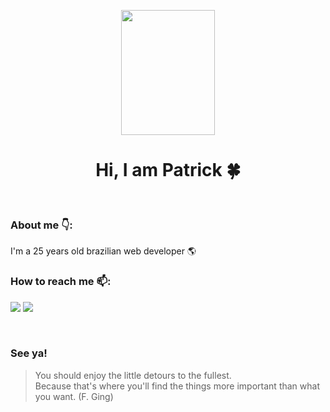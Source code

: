 <p align="center">
  <img width="150" height="200" src="https://yt3.googleusercontent.com/POxACNIthehBSqwKUlfoLKUyw3WOf6Xjoip3bWkUS8-AwakbE5cTafOBlnuLk6JggaZRjTGxOw=s160-c-k-c0x00ffffff-no-rj">
</p>

<div align="center">
 
  # Hi, I am Patrick 🍀
  
</div>
<br>

### About me 👇:
  I'm a 25 years old brazilian web developer 🌎<br/>

### How to reach me 📫:
  [<img src="https://img.shields.io/badge/linkedin-%230077B5.svg?&style=for-the-badge&logo=linkedin&logoColor=white"/>](https://linkedin.com/in/patrick-pontes
)
  [<img src="https://img.shields.io/badge/Codepen-000000?&style=for-the-badge&logo=codepen&logoColor=white"/>](https://codepen.io/patrickpontes44)
  
<br/>

### See ya!

> You should enjoy the little detours to the fullest.<br/> Because that's where you'll find the things more important than what you want. (F. Ging)

